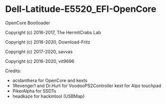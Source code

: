 # Dell-Latitude-E5520_EFI-OpenCore
OpenCore Bootloader

Copyright (c) 2016-2017, The HermitCrabs Lab

Copyright (c) 2016-2020, Download-Fritz

Copyright (c) 2017-2020, savvas

Copyright (c) 2016-2020, vit9696

Credits:
- acidanthera for OpenCore and kexts
- 1Revenger1 and Dr.Hurt for VoodooPS2Controller kext for Alps touchpad
- PikerAlpha for SSDTs
- headkaze for hackintool (USBMap)
